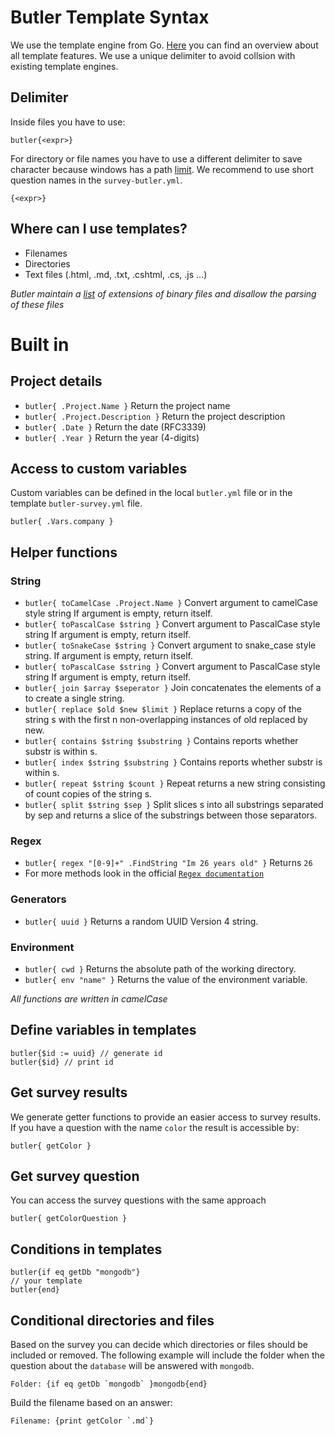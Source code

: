 # Butler Template Syntax

We use the template engine from Go. [Here](https://golang.org/pkg/text/template/) you can find an overview about all template features. We use a unique delimiter to avoid collsion with existing template engines.

## Delimiter

Inside files you have to use:

```
butler{<expr>}
```

For directory or file names you have to use a different delimiter to save character because windows has a path [limit](<https://msdn.microsoft.com/en-us/library/windows/desktop/aa365247(v=vs.85).aspx>). We recommend to use short question names in the `survey-butler.yml`.

```
{<expr>}
```

## Where can I use templates?

* Filenames
* Directories
* Text files (.html, .md, .txt, .cshtml, .cs, .js ...)

_Butler maintain a [list](https://github.com/netzkern/butler/blob/master/commands/template/binary_extensions.go) of extensions of binary files and disallow the parsing of these files_

# Built in

## Project details

* `butler{ .Project.Name }` Return the project name
* `butler{ .Project.Description }` Return the project description
* `butler{ .Date }` Return the date (RFC3339)
* `butler{ .Year }` Return the year (4-digits)

## Access to custom variables

Custom variables can be defined in the local `butler.yml` file or in the template `butler-survey.yml` file.

```
butler{ .Vars.company }
```

## Helper functions

### String

* `butler{ toCamelCase .Project.Name }` Convert argument to camelCase style string If argument is empty, return itself.
* `butler{ toPascalCase $string }` Convert argument to PascalCase style string If argument is empty, return itself.
* `butler{ toSnakeCase $string }` Convert argument to snake_case style string. If argument is empty, return itself.
* `butler{ toPascalCase $string }` Convert argument to PascalCase style string If argument is empty, return itself.
* `butler{ join $array $seperator }` Join concatenates the elements of a to create a single string.
* `butler{ replace $old $new $limit }` Replace returns a copy of the string s with the first n non-overlapping instances of old replaced by new.
* `butler{ contains $string $substring }` Contains reports whether substr is within s.
* `butler{ index $string $substring }` Contains reports whether substr is within s.
* `butler{ repeat $string $count }` Repeat returns a new string consisting of count copies of the string s.
* `butler{ split $string $sep }` Split slices s into all substrings separated by sep and returns a slice of the substrings between those separators.

### Regex

* `butler{ regex "[0-9]+" .FindString "Im 26 years old" }` Returns `26`
* For more methods look in the official [`Regex documentation`](https://golang.org/pkg/regexp/.)

### Generators

* `butler{ uuid }` Returns a random UUID Version 4 string.

### Environment

* `butler{ cwd }` Returns the absolute path of the working directory.
* `butler{ env "name" }` Returns the value of the environment variable.

_All functions are written in camelCase_

## Define variables in templates

```
butler{$id := uuid} // generate id
butler{$id} // print id
```

## Get survey results

We generate getter functions to provide an easier access to survey results. If you have a question with the name `color` the result is accessible by:

```
butler{ getColor }
```

## Get survey question

You can access the survey questions with the same approach

```
butler{ getColorQuestion }
```

## Conditions in templates

```
butler{if eq getDb "mongodb"}
// your template
butler{end}
```

## Conditional directories and files

Based on the survey you can decide which directories or files should be included or removed. The following example will include the folder when the question about the `database` will be answered with `mongodb`.

```
Folder: {if eq getDb `mongodb` }mongodb{end}
```

Build the filename based on an answer:

```
Filename: {print getColor `.md`}
```
